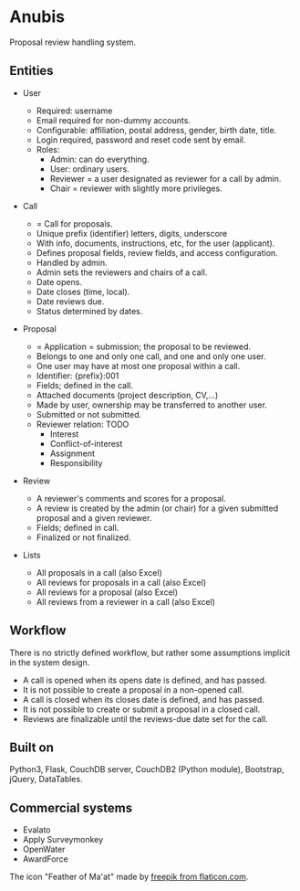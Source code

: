 # Anubis

Proposal review handling system.

## Entities

- User
  - Required: username
  - Email required for non-dummy accounts.
  - Configurable: affiliation, postal address, gender, birth date, title.
  - Login required, password and reset code sent by email.
  - Roles:
    - Admin: can do everything.
    - User: ordinary users.
    - Reviewer = a user designated as reviewer for a call by admin.
    - Chair = reviewer with slightly more privileges.
  
- Call
  - = Call for proposals.
  - Unique prefix (identifier) letters, digits, underscore
  - With info, documents, instructions, etc, for the user (applicant).
  - Defines proposal fields, review fields, and access configuration.
  - Handled by admin.
  - Admin sets the reviewers and chairs of a call.
  - Date opens.
  - Date closes (time, local).
  - Date reviews due.
  - Status determined by dates.
  
- Proposal
  - = Application = submission; the proposal to be reviewed.
  - Belongs to one and only one call, and one and only one user.
  - One user may have at most one proposal within a call.
  - Identifier: {prefix}:001
  - Fields; defined in the call.
  - Attached documents (project description, CV,...)
  - Made by user, ownership may be transferred to another user.
  - Submitted or not submitted.
  - Reviewer relation: TODO
    - Interest
    - Conflict-of-interest
    - Assignment
    - Responsibility
  
- Review
  - A reviewer's comments and scores for a proposal.
  - A review is created by the admin (or chair) for a given
    submitted proposal and a given reviewer.
  - Fields; defined in call.
  - Finalized or not finalized.  

- Lists
  - All proposals in a call (also Excel)
  - All reviews for proposals in a call (also Excel)
  - All reviews for a proposal (also Excel)
  - All reviews from a reviewer in a call (also Excel)

## Workflow

There is no strictly defined workflow, but rather some assumptions implicit
in the system design.

- A call is opened when its opens date is defined, and has passed.
- It is not possible to create a proposal in a non-opened call.
- A call is closed when its closes date is defined, and has passed.
- It is not possible to create or submit a proposal in a closed call.
- Reviews are finalizable until the reviews-due date set for the call.

## Built on

Python3, Flask, CouchDB server, CouchDB2 (Python module),
Bootstrap, jQuery, DataTables.

## Commercial systems

- Evalato
- Apply Surveymonkey
- OpenWater
- AwardForce

The icon "Feather of Ma'at" made by
[freepik from flaticon.com](https://www.flaticon.com/authors/freepik).
